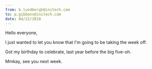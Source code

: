 ```yaml
---
from: b.lundbergh@initech.com
to: p.gibbons@initech.com
date: 04/22/2018
---
```


Hello everyone,

I just wanted to let you know that I'm going to be taking the week off.

Got my birthday to celebrate, last year before the big five-oh.

Mmkay, see you next week.
